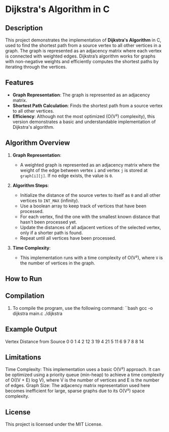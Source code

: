 # Dijkstra's Algorithm in C

## Description

This project demonstrates the implementation of **Dijkstra's Algorithm** in C, used to find the shortest path from a source vertex to all other vertices in a graph. The graph is represented as an adjacency matrix where each vertex is connected with weighted edges. Dijkstra’s algorithm works for graphs with non-negative weights and efficiently computes the shortest paths by iterating through the vertices.

## Features

- **Graph Representation**: The graph is represented as an adjacency matrix.
- **Shortest Path Calculation**: Finds the shortest path from a source vertex to all other vertices.
- **Efficiency**: Although not the most optimized (O(V²) complexity), this version demonstrates a basic and understandable implementation of Dijkstra's algorithm.

## Algorithm Overview

1. **Graph Representation**: 
   - A weighted graph is represented as an adjacency matrix where the weight of the edge between vertex `i` and vertex `j` is stored at `graph[i][j]`. If no edge exists, the value is `0`.
   
2. **Algorithm Steps**:
   - Initialize the distance of the source vertex to itself as `0` and all other vertices to `INT_MAX` (infinity).
   - Use a boolean array to keep track of vertices that have been processed.
   - For each vertex, find the one with the smallest known distance that hasn't been processed yet.
   - Update the distances of all adjacent vertices of the selected vertex, only if a shorter path is found.
   - Repeat until all vertices have been processed.
   
3. **Time Complexity**: 
   - This implementation runs with a time complexity of O(V²), where `V` is the number of vertices in the graph.

## How to Run

## Compilation
1. To compile the program, use the following command:
  ``bash
  gcc -o dijkstra main.c
  ./dijkstra

## Example Output
Vertex   Distance from Source
0        0
1        4
2        12
3        19
4        21
5        11
6        9
7        8
8        14

## Limitations
Time Complexity: This implementation uses a basic O(V²) approach. It can be optimized using a priority queue (min-heap) to achieve a time complexity of O((V + E) log V), where V is the number of vertices and E is the number of edges.
Graph Size: The adjacency matrix representation used here becomes inefficient for large, sparse graphs due to its O(V²) space complexity.

## License
This project is licensed under the MIT License.




